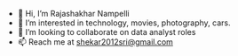 - 👋 Hi, I’m Rajashakhar Nampelli 
- 👀 I’m interested in technology, movies, photography, cars.
- 💞️ I’m looking to collaborate on data analyst roles
- 📫 Reach me at shekar2012sri@gmail.com

<!---
shekar2012sri/shekar2012sri is a ✨ special ✨ repository because its `README.md` (this file) appears on your GitHub profile.
You can click the Preview link to take a look at your changes.
--->
